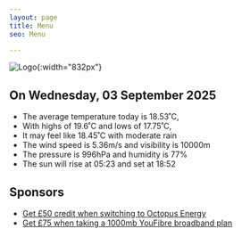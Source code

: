 ```yaml
---
layout: page
title: Menu
seo: Menu

---
```


![Logo](/images/logo.jpg){:width="832px"}

<!-- weather_marker starts -->
## On Wednesday, 03 September 2025

- The average temperature today is 18.53˚C,
- With highs of 19.6˚C and lows of 17.75˚C,
- It may feel like 18.45˚C with moderate rain
- The wind speed is 5.36m/s and visibility is 10000m
- The pressure is 996hPa and humidity is 77%
- The sun will rise at 05:23 and set at 18:52

<!-- weather_marker ends -->

## Sponsors

- [Get £50 credit when switching to Octopus Energy](https://bit.ly/3oD1nnS)
- [Get £75 when taking a 1000mb YouFibre broadband plan](https://aklam.io/91zWhU?)

